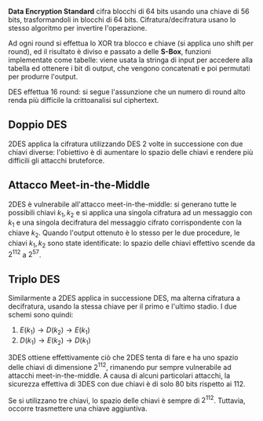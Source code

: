 **Data Encryption Standard** cifra blocchi di 64 bits usando una chiave di 56 bits, trasformandoli in blocchi di 64 bits. Cifratura/decifratura usano lo stesso algoritmo per invertire l'operazione.

Ad ogni round si effettua lo XOR tra blocco e chiave (si applica uno shift per round), ed il risultato è diviso e passato a delle **S-Box**, funzioni implementate come tabelle: viene usata la stringa di input per accedere alla tabella ed ottenere i bit di output, che vengono concatenati e poi permutati per produrre l'output.

DES effettua 16 round: si segue l'assunzione che un numero di round alto renda più difficile la crittoanalisi sul ciphertext.

## Doppio DES

2DES applica la cifratura utilizzando DES 2 volte in successione con due chiavi diverse: l'obiettivo è di aumentare lo spazio delle chiavi e rendere più difficili gli attacchi bruteforce.

## Attacco Meet-in-the-Middle

2DES è vulnerabile all'attacco meet-in-the-middle: si generano tutte le possibili chiavi $k_1,k_2$ e si applica una singola cifratura ad un messaggio con $k_1$ e una singola decifratura del messaggio cifrato corrispondente con la chiave $k_2$. Quando l'output ottenuto è lo stesso per le due procedure, le chiavi $k_1,k_2$ sono state identificate: lo spazio delle chiavi effettivo scende da $2^{112}$ a $2^{57}$.

## Triplo DES

Similarmente a 2DES applica in successione DES, ma alterna cifratura a decifratura, usando la stessa chiave per il primo e l'ultimo stadio. I due schemi sono quindi:

1. $E(k_1)\rightarrow D(k_2)\rightarrow E(k_1)$
2. $D(k_1)\rightarrow E(k_2)\rightarrow D(k_1)$

3DES ottiene effettivamente ciò che 2DES tenta di fare e ha uno spazio delle chiavi di dimensione $2^{112}$, rimanendo pur sempre vulnerabile ad attacchi meet-in-the-middle. A causa di alcuni particolari attacchi, la sicurezza effettiva di 3DES con due chiavi è di solo 80 bits rispetto ai 112.

Se si utilizzano tre chiavi, lo spazio delle chiavi è sempre di $2^{112}$. Tuttavia, occorre trasmettere una chiave aggiuntiva.